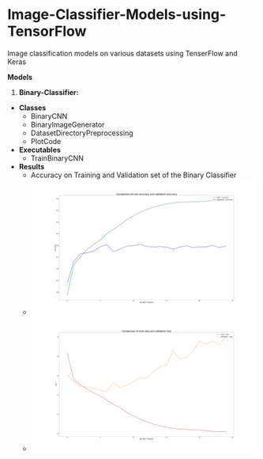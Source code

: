 # Image-Classifier-Models-using-TensorFlow
Image classification models on various datasets using TenserFlow and Keras

**Models**
1. **Binary-Classifier:**
  - **Classes**
    - BinaryCNN
    - BinaryImageGenerator
    - DatasetDirectoryPreprocessing
    - PlotCode
  - **Executables**
    - TrainBinaryCNN
  - **Results**
    - Accuracy on Training and Validation set of the Binary Classifier
    - <img src="Binary-Classifier/Images/train_v_validation_accuracy.png" width=600>
    - <img src="Binary-Classifier/Images/train_v_validation_loss.png" width=600>
